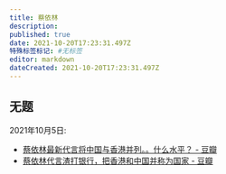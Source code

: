 ```yaml
---
title: 蔡依林
description:
published: true
date: 2021-10-20T17:23:31.497Z
特殊标签标记: #无标签
editor: markdown
dateCreated: 2021-10-20T17:23:31.497Z
---
```


## 无题

2021年10月5日:

+ [蔡依林最新代言将中国与香港并列。。什么水平？ - 豆瓣](https://web.archive.org/web/20211020074915/https://www.douban.com/group/topic/248867079/)
+ [蔡依林代言渣打银行，把香港和中国并称为国家 - 豆瓣](https://web.archive.org/web/20211020075046/https://www.douban.com/group/topic/248920513/)
